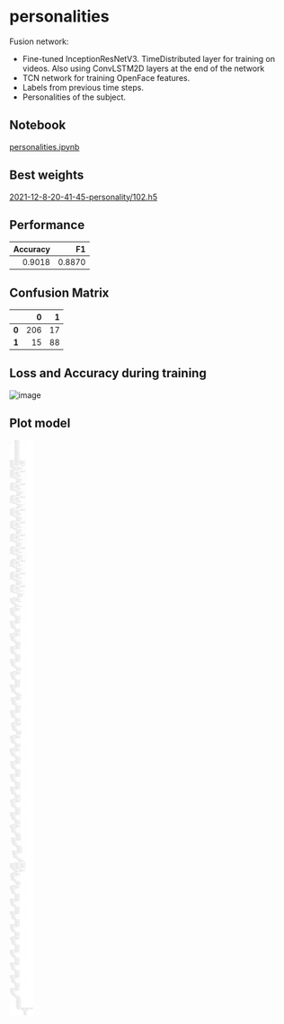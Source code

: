 # personalities

Fusion network:
* Fine-tuned InceptionResNetV3. TimeDistributed layer for training on videos. Also using ConvLSTM2D layers at the end of the network
* TCN network for training OpenFace features.
* Labels from previous time steps.
* Personalities of the subject.

## Notebook

[personalities.ipynb](https://github.com/werlang/emolearn-ml-model/blob/main/personalities/personalities.ipynb)

## Best weights

[2021-12-8-20-41-45-personality/102.h5](https://drive.google.com/file/d/12UZ8sVycG3bLdVZw5jfRc38B3nJStWEW/view?usp=sharing)

## Performance

| Accuracy |     F1 |
| -------: | -----: |
|   0.9018 | 0.8870 |

## Confusion Matrix

|       |    0 |    1 |
| ----- | ---: | ---: |
| **0** |  206 |   17 |
| **1** |   15 |   88 |

## Loss and Accuracy during training

![image](https://user-images.githubusercontent.com/19828711/192368965-d6838870-7d2b-4a92-9a41-7d0c2f636c3b.png)

## Plot model

![image](personalities.png)
